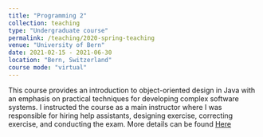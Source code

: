 ```yaml
---
title: "Programming 2"
collection: teaching
type: "Undergraduate course"
permalink: /teaching/2020-spring-teaching
venue: "University of Bern"
date: 2021-02-15 - 2021-06-30
location: "Bern, Switzerland"
course mode: "virtual"
---
```


This course provides an introduction to object-oriented design in Java with an emphasis on practical techniques for developing complex software systems.
I instructed the course as a main instructor where I was responsible for hiring help assistants, designing exercise, correcting exercise, and conducting the exam.
More details can be found [Here](http://scg.unibe.ch/teaching/p2)

